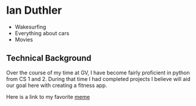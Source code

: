 # Ian Duthler
* Wakesurfing
* Everything about cars
* Movies



## Technical Background

Over the course of my time at GV, I have become fairly proficient in python from CS 1 and 2. During that time I had completed projects I believe will aid our goal here with creating a fitness app.



Here is a link to my favorite [meme](https://www.kapwing.com/studio/editor/templates)
